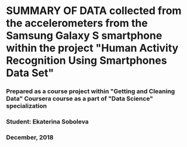 # SUMMARY OF DATA collected from the accelerometers from the Samsung Galaxy S smartphone within the project "Human Activity Recognition Using Smartphones Data Set"

### Prepared as a course project within "Getting and Cleaning Data" Coursera course as a part of "Data Science" specialization


### Student: Ekaterina Soboleva


### December, 2018

